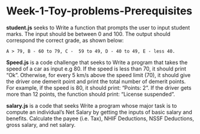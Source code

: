 # Week-1-Toy-problems-Prerequisites
**student.js** seeks to Write a function that prompts the user to input student marks. The input should be between 0 and 100. The output should correspond the correct grade, as shown below:

    A > 79, B - 60 to 79, C -  59 to 49, D - 40 to 49, E - less 40.

**Speed.js** is a code challenge that seeks to Write a program that takes the speed of a car as input e.g 80. 
If the speed is less than 70, it should print “Ok”. Otherwise, for every 5 km/s above the speed limit (70), 
it should give the driver one demerit point and print the total number of demerit points.
For example, if the speed is 80, it should print: “Points: 2”. If the driver gets more than 12 points, the function should print: “License suspended”.

**salary.js** is a code that seeks Write a program whose major task is to compute an individual’s Net Salary by getting the inputs of basic salary and benefits. 
Calculate the payee (i.e. Tax), NHIF Deductions, NSSF Deductions, gross salary, and net salary.
